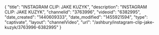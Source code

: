 {
    "title": "INSTAGRAM CLIP: JAKE KUZYK",
    "description": "INSTAGRAM CLIP: JAKE KUZYK",
    "channelid": "3763996",
    "videoid": "6382995",
    "date_created": "1440609333",
    "date_modified": "1455921594",
    "type": "captivate",
    "layout": "channelVideo",
    "url": "\/ashbury\/instagram-clip-jake-kuzyk\/3763996-6382995"
}